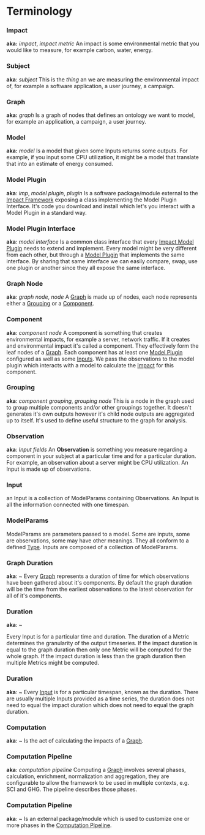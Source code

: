 # Terminology

### Impact

**aka:** *impact*, *impact metric*
An impact is some environmental metric that you would like to measure, for example carbon, water, energy.

### Subject

**aka**: *subject*
This is the *thing* an we are measuring the environmental impact of, for example a software application, a user journey, a campaign.

### Graph 

**aka:** *graph*
Is a graph of nodes that defines an ontology we want to model, for example an application, a campaign, a user journey. 

### Model

**aka:** *model*
Is a model that given some Inputs returns some outputs. For example, if you input some CPU utilization, it might be a model that translate that into an estimate of energy consumed.

### Model Plugin

**aka**: *imp*, *model plugin*, *plugin*
Is a software package/module external to the [Impact Framework](./specification/impact-framework.md) exposing a class implementing the Model Plugin Interface. It's code you download and install which let's you interact with a Model Plugin in a standard way.

### Model Plugin Interface

**aka**: *model interface*
Is a common class interface that every [Impact Model Plugin](specification/model-plugin.md) needs to extend and implement. Every model might be very different from each other, but through a [Model Plugin](specification/model-plugin.md) that implements the same interface. By sharing that same interface we can easily compare, swap, use one plugin or another since they all expose the same interface.

### Graph Node

**aka**: *graph node*, *node*
A [Graph](specification/graph.md) is made up of nodes, each node represents either a [Grouping](#Grouping) or a [Component](#Component). 

### Component

**aka**: *component node*
A component is something that creates environmental impacts, for example a server, network traffic. If it creates and environmental impact it's called a component. They effectively form the leaf nodes of a [Graph](specification/graph.md). Each component has at least one [Model Plugin](specification/model-plugin.md) configured as well as some [Inputs](inputs.md). We pass the observations to the model plugin which interacts with a model to calculate the [Impact](Impact) for this component.

### Grouping

**aka**: *component grouping*, *grouping node*
This is a node in the graph used to group multiple components and/or other groupings together. It doesn't generates it's own outputs however it's child node outputs are aggregated up to itself. It's used to define useful structure to the graph for analysis.

### Observation

**aka**: *Input fields*
An **Observation** is something you measure regarding a component in your subject at a particular time and for a particular duration. For example, an observation about a server might be CPU utilization. An Input is made up of observations.

### Input

an Input is a collection of ModelParams containing Observations. An Input is all the information connected with one timespan.


### ModelParams

ModelParams are parameters passed to a model. Some are inputs, some are observations, some may have other meanings. They all conform to a defined [Type](https://github.com/Green-Software-Foundation/if/blob/29280ff9cd9c9a843ab1842c728751aafdf21756/src/types/impl.ts#L14). Inputs are composed of a collection of ModelParams.

### Graph Duration
**aka**: ~
Every [Graph](specification/graph.md) represents a duration of time for which observations have been gathered about it's components. By default the graph duration will be the time from the earliest observations to the latest observation for all of it's components.

### Duration
**aka**: ~

Every Input is for a particular time and duration. The duration of a Metric determines the granularity of the output timeseries. If the impact duration is equal to the graph duration then only one Metric will be computed for the whole graph. If the impact duration is less than the graph duration then multiple Metrics might be computed.

### Duration
**aka**: ~
Every [Input](input.md) is for a particular timespan, known as the duration. There are usually multiple Inputs provided as a time series, the duration does not need to equal the impact duration which does not need to equal the graph duration.

### Computation
**aka**: ~
Is the act of calculating the impacts of a [Graph](specification/graph.md).

### Computation Pipeline
**aka**: *computation pipeline*
Computing a [Graph](specification/graph.md) involves several phases, calculation, enrichment, normalization and aggregation, they are configurable to allow the framework to be used in multiple contexts, e.g. SCI and GHG. The pipeline describes those phases.

### Computation Pipeline
**aka**: ~
Is an external package/module which is used to customize one or more phases in the [Computation Pipeline](computation-pipeline.md).

